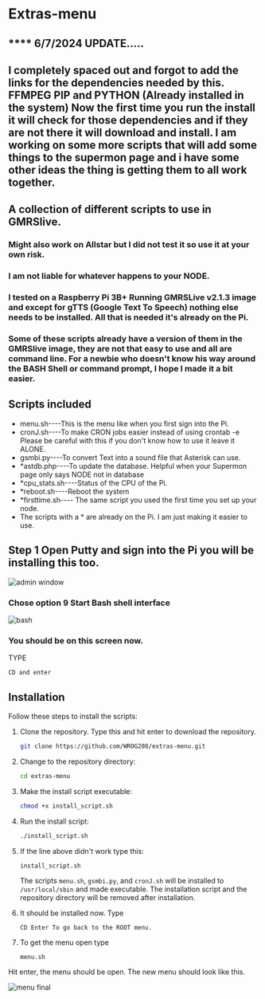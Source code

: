 # Extras-menu
## **** 6/7/2024 UPDATE.....
## I completely spaced out and forgot to add the links for the dependencies needed by this. FFMPEG  PIP  and PYTHON (Already installed in the system) Now the first time you run the install it will check for those dependencies and if they are not there it will download and install. I am working on some more scripts that will add some things to the supermon page and i have some other ideas the thing is getting them to all work together.

## A collection of different scripts to use in GMRSlive.
### Might also work on Allstar but I did not test it so use it at your own risk.
### I am not liable for whatever happens to your NODE. 
### I tested on a Raspberry Pi 3B+ Running GMRSLive v2.1.3 image and except for gTTS (Google Text To Speech) nothing else needs to be installed. All that is needed it's already on the Pi.


### Some of these scripts already have a version of them in the GMRSlive image, they are not that easy to use and all are command line. For a newbie who doesn't know his way around the BASH Shell or command prompt, I hope I made it a bit easier.

## Scripts included
- menu.sh----This is the menu like when you first sign into the Pi.
- cronJ.sh----To make CRON jobs easier instead of using crontab -e Please be careful with this if you don't know how to use it leave it ALONE.
- gsmbi.py----To convert Text into a sound file that Asterisk can use.
- *astdb.php----To update the database. Helpful when your Supermon page only says NODE not in database
- *cpu_stats.sh----Status of the CPU of the Pi.
- *reboot.sh----Reboot the system
- *firsttime.sh---- The same script you used the first time you set up your node.
- The scripts with a * are already on the Pi. I am just making it easier to use.


## Step 1 Open Putty and sign into the Pi you will be installing this too.

![admin window](https://github.com/WROG208/extras-menu/assets/147953407/eac9e73a-42f5-409b-aebc-94d89a85f245)
### Chose option 9 Start Bash shell interface

![bash](https://github.com/WROG208/extras-menu/assets/147953407/3baee1ad-ff75-45a9-8d56-4eb24e7e3c9a)
### You should be on this screen now. 
TYPE
```
CD and enter
```

## Installation

Follow these steps to install the scripts:

1. Clone the repository. Type this and hit enter to download the repository.
    ```sh
    git clone https://github.com/WROG208/extras-menu.git
    ```

2. Change to the repository directory:
    ```sh
    cd extras-menu
    ```

3. Make the install script executable:
    ```sh
    chmod +x install_script.sh
    ```

4. Run the install script:
    ```sh
    ./install_script.sh
    ```

5. If the line above didn't work type this:
    ```
    install_script.sh
    ```
    
    The scripts `menu.sh`, `gsmbi.py`, and `cronJ.sh` will be installed to `/usr/local/sbin` and made executable. The installation script and the repository directory will be removed after installation.


6. It should be installed now. Type
    ```
    CD Enter To go back to the ROOT menu.
    ```

7. To get the menu open type
    ```
    menu.sh
    ```
Hit enter, the menu should be open.
The new menu should look like this.

![menu final](https://github.com/WROG208/extras-menu/assets/147953407/2ead93ff-5020-4fd9-b740-8c2980108f5f)
